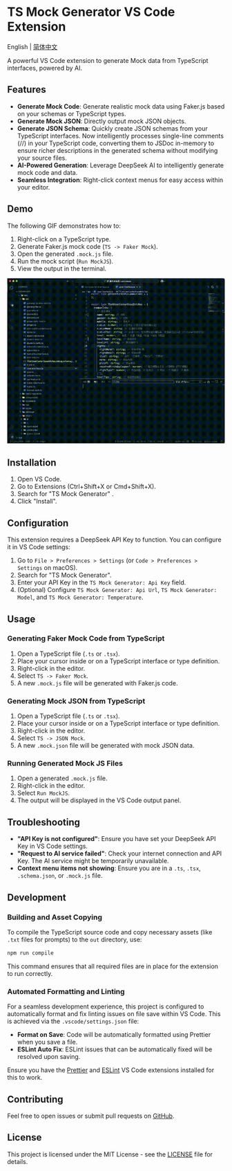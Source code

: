# TS Mock Generator VS Code Extension

English | [简体中文](./README_zh-CN.md)

A powerful VS Code extension to generate Mock data from TypeScript interfaces, powered by AI.

## Features

*   **Generate Mock Code**: Generate realistic mock data using Faker.js based on your schemas or TypeScript types.
*   **Generate Mock JSON**: Directly output mock JSON objects.
*   **Generate JSON Schema**: Quickly create JSON schemas from your TypeScript interfaces. Now intelligently processes single-line comments (//) in your TypeScript code, converting them to JSDoc in-memory to ensure richer descriptions in the generated schema without modifying your source files.
*   **AI-Powered Generation**: Leverage DeepSeek AI to intelligently generate mock code and data.
*   **Seamless Integration**: Right-click context menus for easy access within your editor.

## Demo

The following GIF demonstrates how to:
1.  Right-click on a TypeScript type.
2.  Generate Faker.js mock code (`TS -> Faker Mock`).
3.  Open the generated `.mock.js` file.
4.  Run the mock script (`Run MockJS`).
5.  View the output in the terminal.

![TS Mock Generator Demo](https://raw.githubusercontent.com/brahmachen/ts-mock-generator/refs/heads/main/examples/output.gif?raw=true)

## Installation

1.  Open VS Code.
2.  Go to Extensions (Ctrl+Shift+X or Cmd+Shift+X).
3.  Search for "TS Mock Generator" .
4.  Click "Install".

## Configuration

This extension requires a DeepSeek API Key to function. You can configure it in VS Code settings:

1.  Go to `File > Preferences > Settings` (or `Code > Preferences > Settings` on macOS).
2.  Search for "TS Mock Generator".
3.  Enter your API Key in the `TS Mock Generator: Api Key` field.
4.  (Optional) Configure `TS Mock Generator: Api Url`, `TS Mock Generator: Model`, and `TS Mock Generator: Temperature`.

## Usage

### Generating Faker Mock Code from TypeScript

1.  Open a TypeScript file (`.ts` or `.tsx`).
2.  Place your cursor inside or on a TypeScript interface or type definition.
3.  Right-click in the editor.
4.  Select `TS -> Faker Mock`.
5.  A new `.mock.js` file will be generated with Faker.js code.

### Generating Mock JSON from TypeScript

1.  Open a TypeScript file (`.ts` or `.tsx`).
2.  Place your cursor inside or on a TypeScript interface or type definition.
3.  Right-click in the editor.
4.  Select `TS -> JSON Mock`.
5.  A new `.mock.json` file will be generated with mock JSON data.

### Running Generated Mock JS Files

1.  Open a generated `.mock.js` file.
2.  Right-click in the editor.
3.  Select `Run MockJS`.
4.  The output will be displayed in the VS Code output panel.


## Troubleshooting

*   **"API Key is not configured"**: Ensure you have set your DeepSeek API Key in VS Code settings.
*   **"Request to AI service failed"**: Check your internet connection and API Key. The AI service might be temporarily unavailable.
*   **Context menu items not showing**: Ensure you are in a `.ts`, `.tsx`, `.schema.json`, or `.mock.js` file.

## Development

### Building and Asset Copying

To compile the TypeScript source code and copy necessary assets (like `.txt` files for prompts) to the `out` directory, use:

```bash
npm run compile
```

This command ensures that all required files are in place for the extension to run correctly.

### Automated Formatting and Linting

For a seamless development experience, this project is configured to automatically format and fix linting issues on file save within VS Code. This is achieved via the `.vscode/settings.json` file:

*   **Format on Save**: Code will be automatically formatted using Prettier when you save a file.
*   **ESLint Auto Fix**: ESLint issues that can be automatically fixed will be resolved upon saving.

Ensure you have the [Prettier](https://marketplace.visualstudio.com/items?itemName=esbenp.prettier-vscode) and [ESLint](https://marketplace.visualstudio.com/items?itemName=dbaeumer.vscode-eslint) VS Code extensions installed for this to work.

## Contributing

Feel free to open issues or submit pull requests on [GitHub](https://github.com/brahmachen/ts-mock-generator).

## License

This project is licensed under the MIT License - see the [LICENSE](LICENSE) file for details.